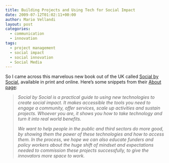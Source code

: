 ```yaml
---
title: Building Projects and Using Tech for Social Impact
date: 2009-07-12T01:02:11+00:00
author: Mario Vellandi
layout: post
categories:
  - communication
  - innovation
tags:
  - project management
  - social impact
  - social innovation
  - Social Media
---
```

So I came across this marvelous new book out of the UK called [Social by Social](http://www.socialbysocial.com/book/social-by-social), available in print and online. Here&#8217;s some snippets from their [About page](http://www.socialbysocial.com/book/about-book):

> *Social by Social is a practical guide to using new technologies to create social impact. It makes accessible the tools you need to engage a community, offer services, scale up activities and sustain projects. Whoever you are, it shows you how to take technology and turn it into real world benefits.*
>
> *We want to help people in the public and third sectors do more good, by showing them the power of these technologies and how to access them. In the process, we hope we can also educate funders and policy workers about the huge shift of mindset and expectations needed to commission these projects successfully, to give the innovators more space to work.*
